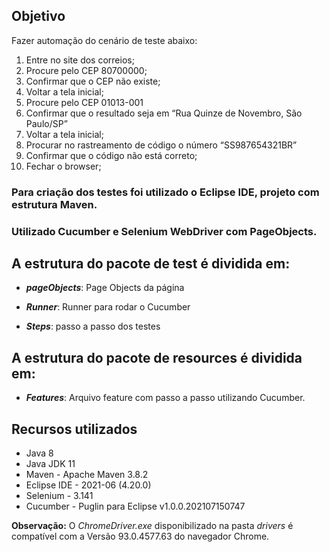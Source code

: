 ## Objetivo

Fazer automação do cenário de teste abaixo:

1. Entre no site dos correios;
2. Procure pelo CEP 80700000;
3. Confirmar que o CEP não existe;
4. Voltar a tela inicial;
5. Procure pelo CEP 01013-001
6. Confirmar que o resultado seja em “Rua Quinze de Novembro, São Paulo/SP”
7. Voltar a tela inicial;
8. Procurar no rastreamento de código o número “SS987654321BR”
9. Confirmar que o código não está correto;
10. Fechar o browser;

### Para criação dos testes foi utilizado o Eclipse IDE, projeto com estrutura Maven.
### Utilizado Cucumber e Selenium WebDriver com PageObjects.

## A estrutura do pacote de test é dividida em: 

* ***pageObjects***: Page Objects da página

* ***Runner***: Runner para rodar o Cucumber

* ***Steps***: passo a passo dos testes

## A estrutura do pacote de resources é dividida em: 

* ***Features***: Arquivo feature com passo a passo utilizando Cucumber.
 
## Recursos utilizados

- Java 8
- Java JDK 11
- Maven - Apache Maven 3.8.2
- Eclipse IDE - 2021-06 (4.20.0)
- Selenium - 3.141
- Cucumber - Puglin para Eclipse	v1.0.0.202107150747

**Observação:** O _ChromeDriver.exe_ disponibilizado na pasta _drivers_ é compatível com a Versão 93.0.4577.63 do navegador Chrome.
